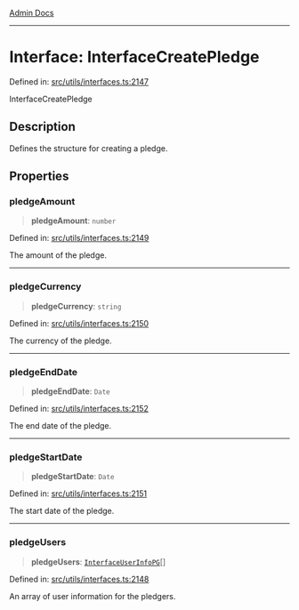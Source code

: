 [Admin Docs](/)

***

# Interface: InterfaceCreatePledge

Defined in: [src/utils/interfaces.ts:2147](https://github.com/PalisadoesFoundation/talawa-admin/blob/main/src/utils/interfaces.ts#L2147)

InterfaceCreatePledge

## Description

Defines the structure for creating a pledge.

## Properties

### pledgeAmount

> **pledgeAmount**: `number`

Defined in: [src/utils/interfaces.ts:2149](https://github.com/PalisadoesFoundation/talawa-admin/blob/main/src/utils/interfaces.ts#L2149)

The amount of the pledge.

***

### pledgeCurrency

> **pledgeCurrency**: `string`

Defined in: [src/utils/interfaces.ts:2150](https://github.com/PalisadoesFoundation/talawa-admin/blob/main/src/utils/interfaces.ts#L2150)

The currency of the pledge.

***

### pledgeEndDate

> **pledgeEndDate**: `Date`

Defined in: [src/utils/interfaces.ts:2152](https://github.com/PalisadoesFoundation/talawa-admin/blob/main/src/utils/interfaces.ts#L2152)

The end date of the pledge.

***

### pledgeStartDate

> **pledgeStartDate**: `Date`

Defined in: [src/utils/interfaces.ts:2151](https://github.com/PalisadoesFoundation/talawa-admin/blob/main/src/utils/interfaces.ts#L2151)

The start date of the pledge.

***

### pledgeUsers

> **pledgeUsers**: [`InterfaceUserInfoPG`](InterfaceUserInfoPG.md)[]

Defined in: [src/utils/interfaces.ts:2148](https://github.com/PalisadoesFoundation/talawa-admin/blob/main/src/utils/interfaces.ts#L2148)

An array of user information for the pledgers.
